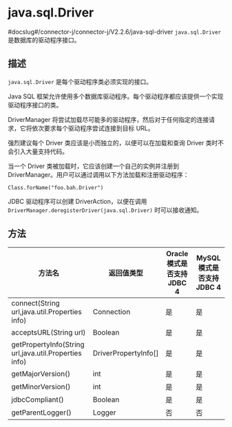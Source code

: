 java.sql.Driver 
====================================
#docslug#/connector-j/connector-j/V2.2.6/java-sql-driver
`java.sql.Driver` 是数据库的驱动程序接口。

描述 
-----------------------

`java.sql.Driver` 是每个驱动程序类必须实现的接口。

Java SQL 框架允许使用多个数据库驱动程序。每个驱动程序都应该提供一个实现驱动程序接口的类。

DriverManager 将尝试加载尽可能多的驱动程序，然后对于任何指定的连接请求，它将依次要求每个驱动程序尝试连接到目标 URL。

强烈建议每个 Driver 类应该是小而独立的，以便可以在加载和查询 Driver 类时不会引入大量支持代码。

当一个 Driver 类被加载时，它应该创建一个自己的实例并注册到 DriverManager。用户可以通过调用以下方法加载和注册驱动程序：

```unknow
Class.forName("foo.bah.Driver")
```



JDBC 驱动程序可以创建 DriverAction，以便在调用 `DriverManager.deregisterDriver(java.sql.Driver)` 时可以接收通知。

方法 
-----------------------



|                          方法名                          |         返回值类型          | Oracle 模式是否支持 JDBC 4 | MySQL 模式是否支持 JDBC 4 |
|-------------------------------------------------------|------------------------|----------------------|---------------------|
| connect(String url,java.util.Properties info)         | Connection             | 是                    | 是                   |
| acceptsURL(String url)                                | Boolean                | 是                    | 是                   |
| getPropertyInfo(String url,java.util.Properties info) | DriverPropertyInfo\[\] | 是                    | 是                   |
| getMajorVersion()                                     | int                    | 是                    | 是                   |
| getMinorVersion()                                     | int                    | 是                    | 是                   |
| jdbcCompliant()                                       | Boolean                | 是                    | 是                   |
| getParentLogger()                                     | Logger                 | 否                    | 否                   |


